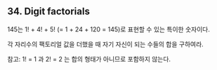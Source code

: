 ## 34. Digit factorials

145는 1! + 4! + 5! (= 1 + 24 + 120 = 145)로 표현할 수 있는 특이한 숫자이다.

각 자리수의 팩토리얼 값을 더했을 때 자기 자신이 되는 수들의 합을 구하여라.

참고: 1! = 1 과 2! = 2 는 합의 형태가 아니므로 포함하지 않는다.
